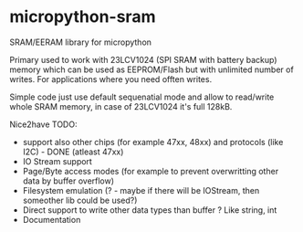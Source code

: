 # micropython-sram
SRAM/EERAM library for micropython

Primary used to work with 23LCV1024 (SPI SRAM with battery backup) memory which can be used as EEPROM/Flash but with unlimited number of writes. For applications where you need offten writes.


Simple code just use default sequenatial mode and allow to read/write whole SRAM memory, in case of 23LCV1024 it's full 128kB.

Nice2have TODO:
  - support also other chips (for example 47xx, 48xx) and protocols (like I2C) - DONE (atleast 47xx)
  - IO Stream support
  - Page/Byte access modes (for example to prevent overwritting other data by buffer overflow)
  - Filesystem emulation (? - maybe if there will be IOStream, then someother lib could be used?)
  - Direct support to write other data types than buffer ? Like string, int
  - Documentation

